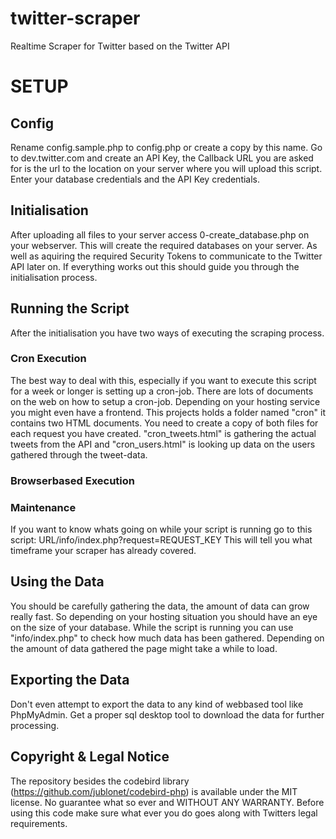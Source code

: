 twitter-scraper
===============

Realtime Scraper for Twitter based on the Twitter API

# SETUP

## Config
Rename config.sample.php to config.php or create a copy by this name.
Go to dev.twitter.com and create an API Key, the Callback URL you are asked for is the url to the location on your server where you will upload this script.
Enter your database credentials and the API Key credentials.

## Initialisation
After uploading all files to your server access 0-create_database.php on your webserver.
This will create the required databases on your server. As well as aquiring the required Security Tokens to communicate to the Twitter API later on.
If everything works out this should guide you through the initialisation process.

## Running the Script
After the initialisation you have two ways of executing the scraping process.

### Cron Execution

The best way to deal with this, especially if you want to execute this script for a week or longer is setting up a cron-job. There are lots of documents on the web on how to setup a cron-job. Depending on your hosting service you might even have a frontend.
This projects holds a folder named "cron" it contains two HTML documents.
You need to create a copy of both files for each request you have created.
"cron_tweets.html" is gathering the actual tweets from the API and "cron_users.html" is looking up data on the users gathered through the tweet-data.

### Browserbased Execution



### Maintenance

If you want to know whats going on while your script is running go to this script: URL/info/index.php?request=REQUEST_KEY
This will tell you what timeframe your scraper has already covered.

## Using the Data

You should be carefully gathering the data, the amount of data can grow really fast. So depending on your hosting situation you should have an eye on the size of your database.
While the script is running you can use "info/index.php" to check how much data has been gathered. Depending on the amount of data gathered the page might take a while to load.

## Exporting the Data

Don't even attempt to export the data to any kind of webbased tool like PhpMyAdmin. 
Get a proper sql desktop tool to download the data for further processing.


## Copyright & Legal Notice
The repository besides the codebird library (https://github.com/jublonet/codebird-php) is available under the MIT license. No guarantee what so ever and WITHOUT ANY WARRANTY. Before using this code make sure what ever you do goes along with Twitters legal requirements.